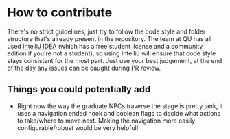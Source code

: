 # How to contribute
There's no strict guidelines, just try to follow the code style and folder structure that's already present in the repository. The team at QU has all used [IntelliJ IDEA](https://www.jetbrains.com/idea/) (which has a free student license and a community edition if you're not a student), so using IntelliJ will ensure that code style stays consistent for the most part. Just use your best judgement, at the end of the day any issues can be caught during PR review.

## Things you could potentially add
- Right now the way the graduate NPCs traverse the stage is pretty jank, it uses a navigation ended hook and boolean flags to decide what actions to take/where to move next. Making the navigation more easily configurable/robust would be very helpful!
